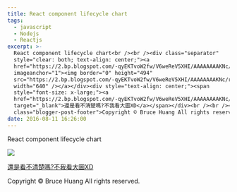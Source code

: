 ```yaml
---
title: React component lifecycle chart
tags:
  - javascript
  - Nodejs
  - Reactjs
excerpt: >-
  React component lifecycle chart<br /><br /><div class="separator"
  style="clear: both; text-align: center;"><a
  href="https://2.bp.blogspot.com/-qyEKTvoW2fw/V6weReV5XHI/AAAAAAAAKNc/rTkSNIw7X34jQf92dkpm5cRNyZOWTr5HgCLcB/s1600/component-lifecycle.jpg"
  imageanchor="1"><img border="0" height="494"
  src="https://2.bp.blogspot.com/-qyEKTvoW2fw/V6weReV5XHI/AAAAAAAAKNc/rTkSNIw7X34jQf92dkpm5cRNyZOWTr5HgCLcB/s640/component-lifecycle.jpg"
  width="640" /></a></div><div style="text-align: center;"><span
  style="font-size: x-large;"><a
  href="https://2.bp.blogspot.com/-qyEKTvoW2fw/V6weReV5XHI/AAAAAAAAKNc/rTkSNIw7X34jQf92dkpm5cRNyZOWTr5HgCLcB/s1600/component-lifecycle.jpg"
  target="_blank">還是看不清楚嗎?不我看大圖XD</a></span></div><br /><br /><div
  class="blogger-post-footer">Copyright © Bruce Huang All rights reserved.</div>
date: 2016-08-11 16:26:00
---
```


React component lifecycle chart  
  

[![](https://2.bp.blogspot.com/-qyEKTvoW2fw/V6weReV5XHI/AAAAAAAAKNc/rTkSNIw7X34jQf92dkpm5cRNyZOWTr5HgCLcB/s640/component-lifecycle.jpg)](https://2.bp.blogspot.com/-qyEKTvoW2fw/V6weReV5XHI/AAAAAAAAKNc/rTkSNIw7X34jQf92dkpm5cRNyZOWTr5HgCLcB/s1600/component-lifecycle.jpg)

[還是看不清楚嗎?不我看大圖XD](https://2.bp.blogspot.com/-qyEKTvoW2fw/V6weReV5XHI/AAAAAAAAKNc/rTkSNIw7X34jQf92dkpm5cRNyZOWTr5HgCLcB/s1600/component-lifecycle.jpg)

  
  

Copyright © Bruce Huang All rights reserved.
<!-- more -->
